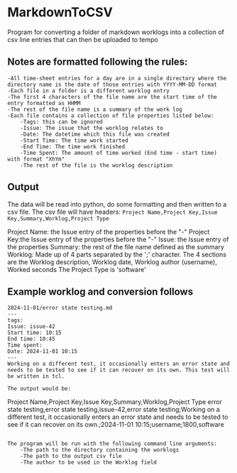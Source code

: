# MarkdownToCSV
Program for converting a folder of markdown worklogs into a collection of csv line entries that can
 then be uploaded to tempo

## Notes are formatted following the rules: 
    -All time-sheet entries for a day are in a single directory where the directory name is the date of those entries with YYYY-MM-DD format
    -Each file in a folder is a different worklog entry
    -The first 4 characters of the file name are the start time of the entry formatted as HHMM
    -The rest of the file name is a summary of the work log
    -Each file contains a collection of file properties listed below:
        -Tags: this can be ignored
        -Issue: The issue that the worklog relates to 
        -Date: The datetime which this file was created
        -Start Time: The time work started
        -End Time: The time work finished
        -Time Spent: The amount of time worked (End time - start time) with format "XhYm"
        -The rest of the file is the worklog description

## Output
The data will be read into python, do some formatting and then written to a csv file. 
The csv file will have headers: `Project Name,Project Key,Issue Key,Summary,Worklog,Project Type`

Project Name: the Issue entry of the properties before the "-"
Project Key:the Issue entry of the properties before the "-"
Issue: the Issue entry of the properties
Summary: the rest of the file name defined as the summary
Worklog: Made up of 4 parts separated by the ';' character. 
        The 4 sections are the Worklog description, Worklog date, Worklog author (username), Worked seconds 
The Project Type is 'software'


## Example worklog and conversion follows

```
2024-11-01/error state testing.md
---
tags: 
Issue: issue-42
Start time: 10:15
End time: 10:45
Time spent: 
Date: 2024-11-01 10:15
---
Working on a different test, it occasionally enters an error state and needs to be tested to see if it can recover on its own. This test will be written in tcl.

The output would be:
```
Project Name,Project Key,Issue Key,Summary,Worklog,Project Type
error state testing,error state testing,issue-42,error state testing;Working on a different test, it occasionally enters an error state and needs to be tested to see if it can recover on its own.;2024-11-01 10:15;username;1800,software
```

The program will be run with the following command line arguments:
    -The path to the directory containing the worklogs
    -The path to the output csv file
    -The author to be used in the Worklog field
